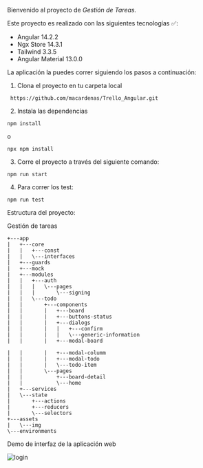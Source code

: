 Bienvenido al proyecto de <em> Gestión de Tareas. </em>

Este proyecto es realizado con las siguientes tecnologías ✅:

* Angular 14.2.2
* Ngx Store 14.3.1
* Tailwind 3.3.5
* Angular Material 13.0.0

La aplicación la puedes correr siguiendo los pasos a continuación:

1. Clona el proyecto en tu carpeta local
```
 https://github.com/macardenas/Trello_Angular.git
```
2. Instala las dependencias
```
npm install
```
o
```
npx npm install
```
3. Corre el proyecto a través del siguiente comando:
```
npm run start
```
4. Para correr los test:
```
npm run test
```

Estructura del proyecto:

Gestión de tareas

    +---app
    |   +---core
    |   |   +---const
    |   |   \---interfaces
    |   +---guards
    |   +---mock
    |   +---modules
    |   |   +---auth
    |   |   |   \---pages
    |   |   |       \---signing
    |   |   \---todo
    |   |       +---components
    |   |       |   +---board
    |   |       |   +---buttons-status
    |   |       |   +---dialogs
    |   |       |   |   +---confirm
    |   |       |   |   \---generic-information
    |   |       |   +---modal-board

    |   |       |   +---modal-columm
    |   |       |   +---modal-todo
    |   |       |   \---todo-item
    |   |       \---pages
    |   |           +---board-detail
    |   |           \---home
    |   +---services
    |   \---state
    |       +---actions
    |       +---reducers
    |       \---selectors
    +---assets
    |   \---img
    \---environments


Demo de interfaz de la aplicación web

![login](https://github.com/user-attachments/assets/e46efbf0-5a98-42b7-86d7-c4f75ac4501e)

